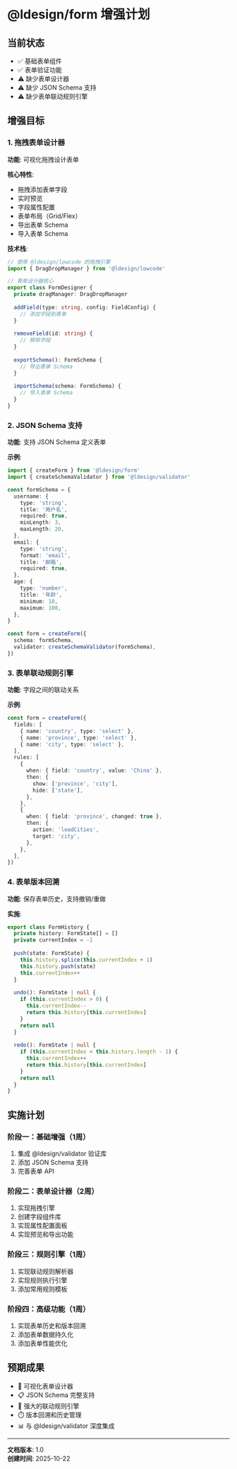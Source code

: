 # @ldesign/form 增强计划

## 当前状态

- ✅ 基础表单组件
- ✅ 表单验证功能
- ⚠️ 缺少表单设计器
- ⚠️ 缺少 JSON Schema 支持
- ⚠️ 缺少表单联动规则引擎

## 增强目标

### 1. 拖拽表单设计器

**功能**: 可视化拖拽设计表单

**核心特性**:
- 拖拽添加表单字段
- 实时预览
- 字段属性配置
- 表单布局（Grid/Flex）
- 导出表单 Schema
- 导入表单 Schema

**技术栈**:
```typescript
// 使用 @ldesign/lowcode 的拖拽引擎
import { DragDropManager } from '@ldesign/lowcode'

// 表单设计器核心
export class FormDesigner {
  private dragManager: DragDropManager
  
  addField(type: string, config: FieldConfig) {
    // 添加字段到表单
  }
  
  removeField(id: string) {
    // 移除字段
  }
  
  exportSchema(): FormSchema {
    // 导出表单 Schema
  }
  
  importSchema(schema: FormSchema) {
    // 导入表单 Schema
  }
}
```

### 2. JSON Schema 支持

**功能**: 支持 JSON Schema 定义表单

**示例**:
```typescript
import { createForm } from '@ldesign/form'
import { createSchemaValidator } from '@ldesign/validator'

const formSchema = {
  username: {
    type: 'string',
    title: '用户名',
    required: true,
    minLength: 3,
    maxLength: 20,
  },
  email: {
    type: 'string',
    format: 'email',
    title: '邮箱',
    required: true,
  },
  age: {
    type: 'number',
    title: '年龄',
    minimum: 18,
    maximum: 100,
  },
}

const form = createForm({
  schema: formSchema,
  validator: createSchemaValidator(formSchema),
})
```

### 3. 表单联动规则引擎

**功能**: 字段之间的联动关系

**示例**:
```typescript
const form = createForm({
  fields: [
    { name: 'country', type: 'select' },
    { name: 'province', type: 'select' },
    { name: 'city', type: 'select' },
  ],
  rules: [
    {
      when: { field: 'country', value: 'China' },
      then: {
        show: ['province', 'city'],
        hide: ['state'],
      },
    },
    {
      when: { field: 'province', changed: true },
      then: {
        action: 'loadCities',
        target: 'city',
      },
    },
  ],
})
```

### 4. 表单版本回溯

**功能**: 保存表单历史，支持撤销/重做

**实施**:
```typescript
export class FormHistory {
  private history: FormState[] = []
  private currentIndex = -1
  
  push(state: FormState) {
    this.history.splice(this.currentIndex + 1)
    this.history.push(state)
    this.currentIndex++
  }
  
  undo(): FormState | null {
    if (this.currentIndex > 0) {
      this.currentIndex--
      return this.history[this.currentIndex]
    }
    return null
  }
  
  redo(): FormState | null {
    if (this.currentIndex < this.history.length - 1) {
      this.currentIndex++
      return this.history[this.currentIndex]
    }
    return null
  }
}
```

## 实施计划

### 阶段一：基础增强（1周）
1. 集成 @ldesign/validator 验证库
2. 添加 JSON Schema 支持
3. 完善表单 API

### 阶段二：表单设计器（2周）
1. 实现拖拽引擎
2. 创建字段组件库
3. 实现属性配置面板
4. 实现预览和导出功能

### 阶段三：规则引擎（1周）
1. 实现联动规则解析器
2. 实现规则执行引擎
3. 添加常用规则模板

### 阶段四：高级功能（1周）
1. 实现表单历史和版本回溯
2. 添加表单数据持久化
3. 添加表单性能优化

## 预期成果

- 📐 可视化表单设计器
- 📋 JSON Schema 完整支持
- 🔗 强大的联动规则引擎
- ⏱️ 版本回溯和历史管理
- 📊 与 @ldesign/validator 深度集成

---

**文档版本**: 1.0  
**创建时间**: 2025-10-22






